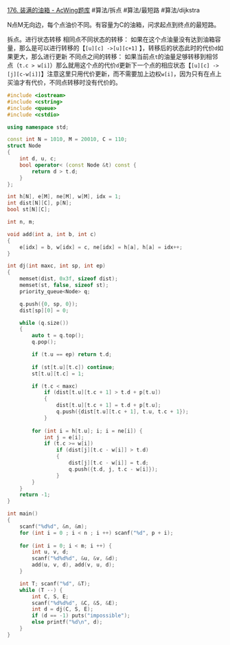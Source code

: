 [176. 装满的油箱 - AcWing题库](https://www.acwing.com/problem/content/description/178/)
#算法/拆点 #算法/最短路 #算法/dijkstra

N点M无向边，每个点油价不同。有容量为C的油箱，问求起点到终点的最短路。

拆点。进行状态转移
相同点不同状态的转移：
如果在这个点油量没有达到油箱容量，那么是可以进行转移的【`[u][c] ->[u][c+1]` 】，转移后的状态此时的代价`d`如果更大，那么进行更新
不同点之间的转移：
如果当前点`t`的油量足够转移到相邻点（`t.c > w[i]`）那么就用这个点的代价`d`更新下一个点的相应状态【`[u][c] -> [j][c-w[i]]`】注意这里只用代价更新，而不需要加上边权`w[i]`，因为只有在点上买油才有代价，不同点转移时没有代价的。

```CPP
#include <iostream>
#include <cstring>
#include <queue>
#include <cstdio>

using namespace std;

const int N = 1010, M = 20010, C = 110;
struct Node
{
    int d, u, c;
    bool operator< (const Node &t) const {
        return d > t.d;
    }
};

int h[N], e[M], ne[M], w[M], idx = 1;
int dist[N][C], p[N];
bool st[N][C];

int n, m;

void add(int a, int b, int c)
{
    e[idx] = b, w[idx] = c, ne[idx] = h[a], h[a] = idx++;
}

int dj(int maxc, int sp, int ep)
{
    memset(dist, 0x3f, sizeof dist);
    memset(st, false, sizeof st);
    priority_queue<Node> q;

    q.push({0, sp, 0});
    dist[sp][0] = 0;

    while (q.size())
    {
        auto t = q.top();
        q.pop();

        if (t.u == ep) return t.d;
        
        if (st[t.u][t.c]) continue;
        st[t.u][t.c] = 1;

        if (t.c < maxc)
            if (dist[t.u][t.c + 1] > t.d + p[t.u])
            {
                dist[t.u][t.c + 1] = t.d + p[t.u];
                q.push({dist[t.u][t.c + 1], t.u, t.c + 1});
            }
        
        for (int i = h[t.u]; i; i = ne[i]) {
            int j = e[i];
            if (t.c >= w[i])
                if (dist[j][t.c - w[i]] > t.d)
                {
                    dist[j][t.c - w[i]] = t.d;
                    q.push({t.d, j, t.c - w[i]});
                }
        }
    }
    return -1;
}

int main()
{
    scanf("%d%d", &n, &m);
    for (int i = 0 ; i < n ; i ++) scanf("%d", p + i);
    
    for (int i = 0; i < m; i ++) {
        int u, v, d;
        scanf("%d%d%d", &u, &v, &d);
        add(u, v, d), add(v, u, d);
    }

    int T; scanf("%d", &T);
    while (T --) {
        int C, S, E;
        scanf("%d%d%d", &C, &S, &E);
        int d = dj(C, S, E);
        if (d == -1) puts("impossible");
        else printf("%d\n", d);
    }
}
```


